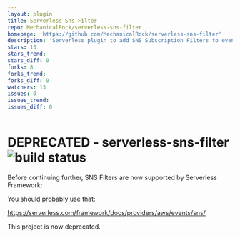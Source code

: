 ```yaml
---
layout: plugin
title: Serverless Sns Filter
repo: MechanicalRock/serverless-sns-filter
homepage: 'https://github.com/MechanicalRock/serverless-sns-filter'
description: 'Serverless plugin to add SNS Subscription Filters to events'
stars: 13
stars_trend: 
stars_diff: 0
forks: 8
forks_trend: 
forks_diff: 0
watchers: 13
issues: 0
issues_trend: 
issues_diff: 0
---
```



# DEPRECATED - serverless-sns-filter ![build status](https://travis-ci.org/MechanicalRock/serverless-sns-filter.svg?branch=master)

Before continuing further, SNS Filters are now supported by Serverless Framework:

You should probably use that: 

https://serverless.com/framework/docs/providers/aws/events/sns/

This project is now deprecated.
